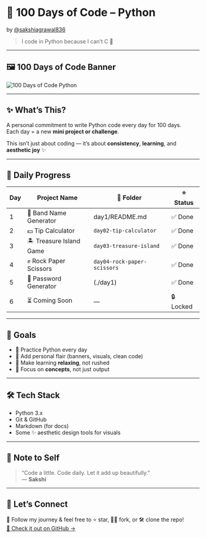 # 🌸 100 Days of Code – Python  
by [@sakshiagrawal836](https://github.com/SAKSHIAGRAWAL836)

> I code in Python because I can’t C 🐍

---

## 🖼️ 100 Days of Code Banner  
![100 Days of Code Python](https://imgur.com/your-banner-link) <!-- Replace with your actual banner URL if you have one -->

---

## ✨ What’s This?

A personal commitment to write Python code every day for 100 days.  
Each day = a new **mini project or challenge**.

This isn’t just about coding — it’s about **consistency**, **learning**, and **aesthetic joy** ✨

---

## 📔 Daily Progress

| Day | Project Name            | 📁 Folder                    | ⭐ Status |
|-----|--------------------------|------------------------------|-----------|
| 1   | 🎸 Band Name Generator    | day1/README.md  | ✅ Done    |
| 2   | 💵 Tip Calculator         | `day02-tip-calculator`       | ✅ Done    |
| 3   | 🏝️ Treasure Island Game  | `day03-treasure-island`      | ✅ Done    |
| 4   | ✊ Rock Paper Scissors    | `day04-rock-paper-scissors`  | ✅ Done    |
| 5   | 🔐 Password Generator     | (./day1)  | ✅ Done    |
| 6   | ⏳ Coming Soon            | —                            | 🔒 Locked  |

---

## 🎯 Goals

- 🐍 Practice Python every day  
- 🎨 Add personal flair (banners, visuals, clean code)  
- 🧘 Make learning **relaxing**, not rushed  
- 🧠 Focus on **concepts**, not just output  

---

## 🛠️ Tech Stack

- Python 3.x  
- Git & GitHub  
- Markdown (for docs)  
- Some ✨ aesthetic design tools for visuals  

---

## 💌 Note to Self

> “Code a little. Code daily. Let it add up beautifully.”  
> — **Sakshi**

---

## 🤝 Let’s Connect

📍 Follow my journey & feel free to ⭐️ star, 👯‍♀️ fork, or 🛠️ clone the repo!  
[📎 Check it out on GitHub →](https://github.com/SAKSHIAGRAWAL836/100-days-of-code-python)
